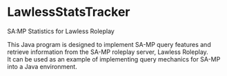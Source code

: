 # LawlessStatsTracker
SA:MP Statistics for Lawless Roleplay


This Java program is designed to implement SA-MP query features and retrieve information from the SA-MP roleplay server, Lawless Roleplay. <br>
It can be used as an example of implementing query mechanics for SA-MP into a Java environment.
